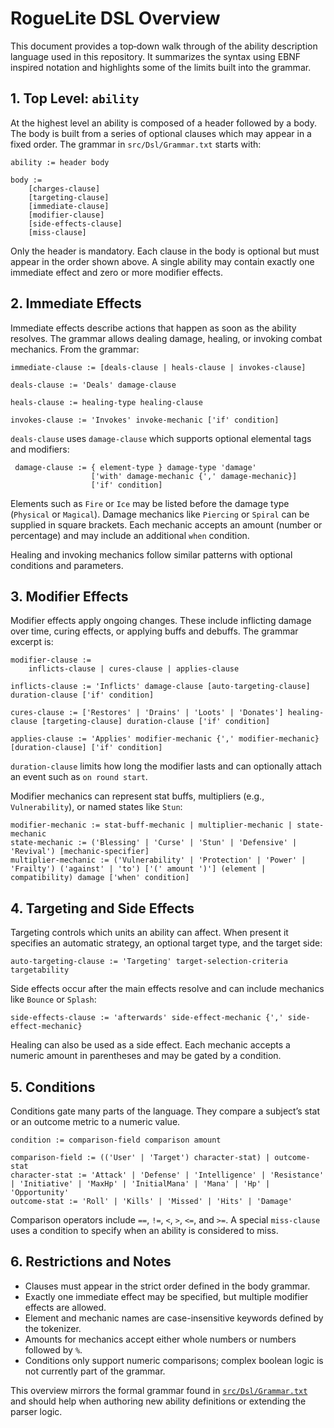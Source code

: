 # RogueLite DSL Overview

This document provides a top‑down walk through of the ability description language used in this repository.  It summarizes the syntax using EBNF inspired notation and highlights some of the limits built into the grammar.

## 1. Top Level: `ability`

At the highest level an ability is composed of a header followed by a body.  The body is built from a series of optional clauses which may appear in a fixed order.  The grammar in `src/Dsl/Grammar.txt` starts with:

```ebnf
ability := header body

body :=
    [charges-clause]
    [targeting-clause]
    [immediate-clause]
    [modifier-clause]
    [side-effects-clause]
    [miss-clause]
```


Only the header is mandatory.  Each clause in the body is optional but must appear in the order shown above.  A single ability may contain exactly one immediate effect and zero or more modifier effects.

## 2. Immediate Effects

Immediate effects describe actions that happen as soon as the ability resolves.  The grammar allows dealing damage, healing, or invoking combat mechanics.  From the grammar:

```ebnf
immediate-clause := [deals-clause | heals-clause | invokes-clause]

deals-clause := 'Deals' damage-clause

heals-clause := healing-type healing-clause

invokes-clause := 'Invokes' invoke-mechanic ['if' condition]
```

`deals-clause` uses `damage-clause` which supports optional elemental tags and modifiers:

```ebnf
 damage-clause := { element-type } damage-type 'damage'
                  ['with' damage-mechanic {',' damage-mechanic}]
                  ['if' condition]
```

Elements such as `Fire` or `Ice` may be listed before the damage type (`Physical` or `Magical`).  Damage mechanics like `Piercing` or `Spiral` can be supplied in square brackets.  Each mechanic accepts an amount (number or percentage) and may include an additional `when` condition.

Healing and invoking mechanics follow similar patterns with optional conditions and parameters.

## 3. Modifier Effects

Modifier effects apply ongoing changes.  These include inflicting damage over time, curing effects, or applying buffs and debuffs.  The grammar excerpt is:

```ebnf
modifier-clause :=
    inflicts-clause | cures-clause | applies-clause

inflicts-clause := 'Inflicts' damage-clause [auto-targeting-clause] duration-clause ['if' condition]

cures-clause := ['Restores' | 'Drains' | 'Loots' | 'Donates'] healing-clause [targeting-clause] duration-clause ['if' condition]

applies-clause := 'Applies' modifier-mechanic {',' modifier-mechanic} [duration-clause] ['if' condition]
```


`duration-clause` limits how long the modifier lasts and can optionally attach an event such as `on round start`.

Modifier mechanics can represent stat buffs, multipliers (e.g., `Vulnerability`), or named states like `Stun`:

```ebnf
modifier-mechanic := stat-buff-mechanic | multiplier-mechanic | state-mechanic
state-mechanic := ('Blessing' | 'Curse' | 'Stun' | 'Defensive' | 'Revival') [mechanic-specifier]
multiplier-mechanic := ('Vulnerability' | 'Protection' | 'Power' | 'Frailty') ('against' | 'to') ['(' amount ')'] (element | compatibility) damage ['when' condition]
```


## 4. Targeting and Side Effects

Targeting controls which units an ability can affect.  When present it specifies an automatic strategy, an optional target type, and the target side:

```ebnf
auto-targeting-clause := 'Targeting' target-selection-criteria targetability
```

Side effects occur after the main effects resolve and can include mechanics like `Bounce` or `Splash`:

```ebnf
side-effects-clause := 'afterwards' side-effect-mechanic {',' side-effect-mechanic}
```

Healing can also be used as a side effect.  Each mechanic accepts a numeric amount in parentheses and may be gated by a condition.

## 5. Conditions

Conditions gate many parts of the language.  They compare a subject’s stat or an outcome metric to a numeric value.

```ebnf
condition := comparison-field comparison amount

comparison-field := (('User' | 'Target') character-stat) | outcome-stat
character-stat := 'Attack' | 'Defense' | 'Intelligence' | 'Resistance' | 'Initiative' | 'MaxHp' | 'InitialMana' | 'Mana' | 'Hp' | 'Opportunity'
outcome-stat := 'Roll' | 'Kills' | 'Missed' | 'Hits' | 'Damage'
```


Comparison operators include `==`, `!=`, `<`, `>`, `<=`, and `>=`.  A special `miss-clause` uses a condition to specify when an ability is considered to miss.

## 6. Restrictions and Notes

- Clauses must appear in the strict order defined in the body grammar.
- Exactly one immediate effect may be specified, but multiple modifier effects are allowed.
- Element and mechanic names are case-insensitive keywords defined by the tokenizer.
- Amounts for mechanics accept either whole numbers or numbers followed by `%`.
- Conditions only support numeric comparisons; complex boolean logic is not currently part of the grammar.

This overview mirrors the formal grammar found in [`src/Dsl/Grammar.txt`](../src/Dsl/Grammar.txt) and should help when authoring new ability definitions or extending the parser logic.
